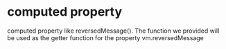 # computed property
computed property like reversedMessage(). 
The function we provided will be used as the getter function for the property vm.reversedMessage



